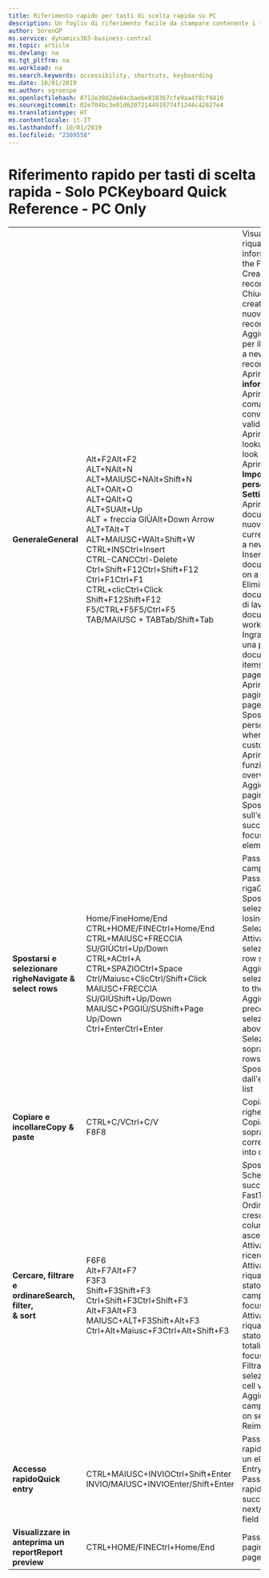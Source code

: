 ```yaml
---
title: Riferimento rapido per tasti di scelta rapida su PC
description: Un foglio di riferimento facile da stampare contenente i tasti di scelta rapida più utilizzati per utenti di PC.
author: SorenGP
ms.service: dynamics365-business-central
ms.topic: article
ms.devlang: na
ms.tgt_pltfrm: na
ms.workload: na
ms.search.keywords: accessibility, shortcuts, keyboarding
ms.date: 10/01/2019
ms.author: sgroespe
ms.openlocfilehash: 8712e38d2de04cbaebe810367cfe9aa4f8cf9410
ms.sourcegitcommit: 02e704bc3e01d62072144919774f1244c42827e4
ms.translationtype: HT
ms.contentlocale: it-IT
ms.lasthandoff: 10/01/2019
ms.locfileid: "2309558"
---
```

# <a name="keyboard-quick-reference---pc-only"></a><span data-ttu-id="410fe-103">Riferimento rapido per tasti di scelta rapida - Solo PC</span><span class="sxs-lookup"><span data-stu-id="410fe-103">Keyboard Quick Reference - PC Only</span></span>

||||  
|----------------|-----------|----------------|
|<span data-ttu-id="410fe-104">**Generale**</span><span class="sxs-lookup"><span data-stu-id="410fe-104">**General**</span></span>|<span data-ttu-id="410fe-105">Alt+F2</span><span class="sxs-lookup"><span data-stu-id="410fe-105">Alt+F2</span></span><br /><span data-ttu-id="410fe-106">ALT+N</span><span class="sxs-lookup"><span data-stu-id="410fe-106">Alt+N</span></span><br /><span data-ttu-id="410fe-107">ALT+MAIUSC+N</span><span class="sxs-lookup"><span data-stu-id="410fe-107">Alt+Shift+N</span></span><br /><span data-ttu-id="410fe-108">ALT+O</span><span class="sxs-lookup"><span data-stu-id="410fe-108">Alt+O</span></span><br /><span data-ttu-id="410fe-109">ALT+Q</span><span class="sxs-lookup"><span data-stu-id="410fe-109">Alt+Q</span></span><br /><span data-ttu-id="410fe-110">ALT+SU</span><span class="sxs-lookup"><span data-stu-id="410fe-110">Alt+Up</span></span><br /><span data-ttu-id="410fe-111">ALT + freccia GIÙ</span><span class="sxs-lookup"><span data-stu-id="410fe-111">Alt+Down Arrow</span></span><br /><span data-ttu-id="410fe-112">ALT+T</span><span class="sxs-lookup"><span data-stu-id="410fe-112">Alt+T</span></span><br /><span data-ttu-id="410fe-113">ALT+MAIUSC+W</span><span class="sxs-lookup"><span data-stu-id="410fe-113">Alt+Shift+W</span></span><br /><span data-ttu-id="410fe-114">CTRL+INS</span><span class="sxs-lookup"><span data-stu-id="410fe-114">Ctrl+Insert</span></span><br /><span data-ttu-id="410fe-115">CTRL-CANC</span><span class="sxs-lookup"><span data-stu-id="410fe-115">Ctrl-Delete</span></span><br /><span data-ttu-id="410fe-116">Ctrl+Shift+F12</span><span class="sxs-lookup"><span data-stu-id="410fe-116">Ctrl+Shift+F12</span></span><br /><span data-ttu-id="410fe-117">Ctrl+F1</span><span class="sxs-lookup"><span data-stu-id="410fe-117">Ctrl+F1</span></span><br /><span data-ttu-id="410fe-118">CTRL+clic</span><span class="sxs-lookup"><span data-stu-id="410fe-118">Ctrl+Click</span></span><br /><span data-ttu-id="410fe-119">Shift+F12</span><span class="sxs-lookup"><span data-stu-id="410fe-119">Shift+F12</span></span><br /><span data-ttu-id="410fe-120">F5/CTRL+F5</span><span class="sxs-lookup"><span data-stu-id="410fe-120">F5/Ctrl+F5</span></span><br /><span data-ttu-id="410fe-121">TAB/MAIUSC + TAB</span><span class="sxs-lookup"><span data-stu-id="410fe-121">Tab/Shift+Tab</span></span><br />|<span data-ttu-id="410fe-122">Visualizzare e nascondere il riquadro Dettaglio informazioni</span><span class="sxs-lookup"><span data-stu-id="410fe-122">Show and hide the FactBox pane</span></span><br /><span data-ttu-id="410fe-123">Creare un nuovo record</span><span class="sxs-lookup"><span data-stu-id="410fe-123">Create a new record</span></span><br /><span data-ttu-id="410fe-124">Chiudere un record appena creato e creane uno nuovo</span><span class="sxs-lookup"><span data-stu-id="410fe-124">Close a newly created record and create a new one</span></span><br /><span data-ttu-id="410fe-125">Aggiungere una nuova nota per il record selezionato</span><span class="sxs-lookup"><span data-stu-id="410fe-125">Add a new note for the selected record</span></span><br /><span data-ttu-id="410fe-126">Aprire la funzionalità delle **informazioni**</span><span class="sxs-lookup"><span data-stu-id="410fe-126">Open **Tell me**</span></span><br /><span data-ttu-id="410fe-127">Aprire la descrizione comando o l'errore di convalida</span><span class="sxs-lookup"><span data-stu-id="410fe-127">Open tooltip or validation error</span></span><br /><span data-ttu-id="410fe-128">Aprire un menu a discesa o lookup</span><span class="sxs-lookup"><span data-stu-id="410fe-128">Open a drop-down or look up</span></span><br /><span data-ttu-id="410fe-129">Aprire la pagina **Impostazioni personali**</span><span class="sxs-lookup"><span data-stu-id="410fe-129">Open the **My Settings** page</span></span><br /><span data-ttu-id="410fe-130">Aprire la scheda o il documento corrente in una nuova finestra</span><span class="sxs-lookup"><span data-stu-id="410fe-130">Open the current card or document in a new window</span></span><br /><span data-ttu-id="410fe-131">Inserire una nuova riga in un documento</span><span class="sxs-lookup"><span data-stu-id="410fe-131">Insert a new line on a document</span></span><br /><span data-ttu-id="410fe-132">Eliminare la riga in un documento, giornale o foglio di lavoro</span><span class="sxs-lookup"><span data-stu-id="410fe-132">Delete the line on a document, journal, or worksheet</span></span><br /><span data-ttu-id="410fe-133">Ingrandire la parte Voci in una pagina del documento</span><span class="sxs-lookup"><span data-stu-id="410fe-133">Maximize the line items part on a document page</span></span><br /><span data-ttu-id="410fe-134">Aprire la Guida per la pagina</span><span class="sxs-lookup"><span data-stu-id="410fe-134">Open help for the page</span></span><br /><span data-ttu-id="410fe-135">Spostarsi durante la personalizzazione</span><span class="sxs-lookup"><span data-stu-id="410fe-135">Navigate when personalizing and customizing</span></span><br /><span data-ttu-id="410fe-136">Aprire la panoramica delle funzionalità</span><span class="sxs-lookup"><span data-stu-id="410fe-136">Open the feature overview</span></span><br /><span data-ttu-id="410fe-137">Aggiornare/ricaricare la pagina</span><span class="sxs-lookup"><span data-stu-id="410fe-137">Refresh/reload page</span></span><br /><span data-ttu-id="410fe-138">Spostare lo stato attivo sull'elemento successivo/precedente</span><span class="sxs-lookup"><span data-stu-id="410fe-138">Move focus to the next/previous element</span></span>|
|<span data-ttu-id="410fe-139">**Spostarsi e<br />selezionare righe**</span><span class="sxs-lookup"><span data-stu-id="410fe-139">**Navigate &<br />select rows**</span></span>| <span data-ttu-id="410fe-140">Home/Fine</span><span class="sxs-lookup"><span data-stu-id="410fe-140">Home/End</span></span><br /><span data-ttu-id="410fe-141">CTRL+HOME/FINE</span><span class="sxs-lookup"><span data-stu-id="410fe-141">Ctrl+Home/End</span></span> <br /><span data-ttu-id="410fe-142">CTRL+MAIUSC+FRECCIA SU/GIÙ</span><span class="sxs-lookup"><span data-stu-id="410fe-142">Ctrl+Up/Down</span></span><br /><span data-ttu-id="410fe-143">CTRL+A</span><span class="sxs-lookup"><span data-stu-id="410fe-143">Ctrl+A</span></span> <br /><span data-ttu-id="410fe-144">CTRL+SPAZIO</span><span class="sxs-lookup"><span data-stu-id="410fe-144">Ctrl+Space</span></span><br /><span data-ttu-id="410fe-145">Ctrl/Maiusc+Clic</span><span class="sxs-lookup"><span data-stu-id="410fe-145">Ctrl/Shift+Click</span></span><br /><span data-ttu-id="410fe-146">MAIUSC+FRECCIA SU/GIÙ</span><span class="sxs-lookup"><span data-stu-id="410fe-146">Shift+Up/Down</span></span><br /><span data-ttu-id="410fe-147">MAIUSC+PGGIÙ/SU</span><span class="sxs-lookup"><span data-stu-id="410fe-147">Shift+Page Up/Down</span></span><br /><span data-ttu-id="410fe-148">Ctrl+Enter</span><span class="sxs-lookup"><span data-stu-id="410fe-148">Ctrl+Enter</span></span>| <span data-ttu-id="410fe-149">Passare al primo/ultimo campo</span><span class="sxs-lookup"><span data-stu-id="410fe-149">Go to first/last field</span></span><br /><span data-ttu-id="410fe-150">Passare alla prima/ultima riga</span><span class="sxs-lookup"><span data-stu-id="410fe-150">Go to first/last row</span></span><br /><span data-ttu-id="410fe-151">Spostarsi senza perdere la selezione</span><span class="sxs-lookup"><span data-stu-id="410fe-151">Navigate without losing selection</span></span><br /><span data-ttu-id="410fe-152">Selezionare tutto</span><span class="sxs-lookup"><span data-stu-id="410fe-152">Select all</span></span><br /><span data-ttu-id="410fe-153">Attivare/disattivare la selezione delle righe</span><span class="sxs-lookup"><span data-stu-id="410fe-153">Toggle row selection</span></span><br /> <span data-ttu-id="410fe-154">Aggiungere le righe alla selezione</span><span class="sxs-lookup"><span data-stu-id="410fe-154">Add the row/rows to the selection</span></span><br /><span data-ttu-id="410fe-155">Aggiungere la riga precedente/successiva alla selezione</span><span class="sxs-lookup"><span data-stu-id="410fe-155">Add row above/below to selection</span></span><br /><span data-ttu-id="410fe-156">Selezionare righe visibili sopra/sotto</span><span class="sxs-lookup"><span data-stu-id="410fe-156">Select visible rows above/below</span></span> <br /><span data-ttu-id="410fe-157">Spostare lo stato attivo fuori dall'elenco</span><span class="sxs-lookup"><span data-stu-id="410fe-157">Focus out of the list</span></span>|
|<span data-ttu-id="410fe-158">**Copiare e incollare**</span><span class="sxs-lookup"><span data-stu-id="410fe-158">**Copy & paste**</span></span>|<span data-ttu-id="410fe-159">CTRL+C/V</span><span class="sxs-lookup"><span data-stu-id="410fe-159">Ctrl+C/V</span></span><br /><span data-ttu-id="410fe-160">F8</span><span class="sxs-lookup"><span data-stu-id="410fe-160">F8</span></span>|<span data-ttu-id="410fe-161">Copiare/incollare righe</span><span class="sxs-lookup"><span data-stu-id="410fe-161">Copy/paste rows</span></span><br /><span data-ttu-id="410fe-162">Copiare il campo soprastante nella riga corrente</span><span class="sxs-lookup"><span data-stu-id="410fe-162">Copy field above into current row</span></span>|
|<span data-ttu-id="410fe-163">**Cercare, filtrare <br />e ordinare**</span><span class="sxs-lookup"><span data-stu-id="410fe-163">**Search, filter, <br />& sort**</span></span>|<span data-ttu-id="410fe-164">F6</span><span class="sxs-lookup"><span data-stu-id="410fe-164">F6</span></span><br /><span data-ttu-id="410fe-165">Alt+F7</span><span class="sxs-lookup"><span data-stu-id="410fe-165">Alt+F7</span></span><br /><span data-ttu-id="410fe-166">F3</span><span class="sxs-lookup"><span data-stu-id="410fe-166">F3</span></span><br /><span data-ttu-id="410fe-167">Shift+F3</span><span class="sxs-lookup"><span data-stu-id="410fe-167">Shift+F3</span></span><br /><span data-ttu-id="410fe-168">Ctrl+Shift+F3</span><span class="sxs-lookup"><span data-stu-id="410fe-168">Ctrl+Shift+F3</span></span><br /><span data-ttu-id="410fe-169">Alt+F3</span><span class="sxs-lookup"><span data-stu-id="410fe-169">Alt+F3</span></span><br /><span data-ttu-id="410fe-170">MAIUSC+ALT+F3</span><span class="sxs-lookup"><span data-stu-id="410fe-170">Shift+Alt+F3</span></span><br /><span data-ttu-id="410fe-171">Ctrl+Alt+Maiusc+F3</span><span class="sxs-lookup"><span data-stu-id="410fe-171">Ctrl+Alt+Shift+F3</span></span>|<span data-ttu-id="410fe-172">Spostare il cursore alla Scheda dettaglio successiva.</span><span class="sxs-lookup"><span data-stu-id="410fe-172">Move to next FastTab</span></span><br /><span data-ttu-id="410fe-173">Ordinare la colonna in ordine crescente/decrescente</span><span class="sxs-lookup"><span data-stu-id="410fe-173">Sort column in ascending/descending order</span></span><br /><span data-ttu-id="410fe-174">Attivare/disattivare la ricerca</span><span class="sxs-lookup"><span data-stu-id="410fe-174">Toggle search</span></span><br /><span data-ttu-id="410fe-175">Attivare/disattivare il riquadro Filtro	; spostare lo stato attivo sui filtri del campo</span><span class="sxs-lookup"><span data-stu-id="410fe-175">Toggle filter pane; focus on field filters</span></span><br /><span data-ttu-id="410fe-176">Attivare/disattivare il riquadro Filtro; spostare lo stato attivo sui filtri dei totali</span><span class="sxs-lookup"><span data-stu-id="410fe-176">Toggle filter pane; focus on totals filters</span></span><br /><span data-ttu-id="410fe-177">Filtrare il valore della cella selezionata</span><span class="sxs-lookup"><span data-stu-id="410fe-177">Filter on selected cell value</span></span><br /><span data-ttu-id="410fe-178">Aggiungere un filtro sul campo selezionato</span><span class="sxs-lookup"><span data-stu-id="410fe-178">Add filter on selected field</span></span><br /><span data-ttu-id="410fe-179">Reimposta filtri</span><span class="sxs-lookup"><span data-stu-id="410fe-179">Reset filters</span></span>|
|<span data-ttu-id="410fe-180">**Accesso rapido**</span><span class="sxs-lookup"><span data-stu-id="410fe-180">**Quick entry**</span></span>|<span data-ttu-id="410fe-181">CTRL+MAIUSC+INVIO</span><span class="sxs-lookup"><span data-stu-id="410fe-181">Ctrl+Shift+Enter</span></span><br /><span data-ttu-id="410fe-182">INVIO/MAIUSC+INVIO</span><span class="sxs-lookup"><span data-stu-id="410fe-182">Enter/Shift+Enter</span></span>|<span data-ttu-id="410fe-183">Passare al campo Accesso rapido seguente al di fuori di un elenco</span><span class="sxs-lookup"><span data-stu-id="410fe-183">Go to next Quick Entry field outside a list</span></span><br /><span data-ttu-id="410fe-184">Passare al campo Accesso rapido successivo/precedente</span><span class="sxs-lookup"><span data-stu-id="410fe-184">Go to next/previous Quick Entry field</span></span>|
|<span data-ttu-id="410fe-185">**Visualizzare in anteprima un report**</span><span class="sxs-lookup"><span data-stu-id="410fe-185">**Report preview**</span></span>|<span data-ttu-id="410fe-186">CTRL+HOME/FINE</span><span class="sxs-lookup"><span data-stu-id="410fe-186">Ctrl+Home/End</span></span>|<span data-ttu-id="410fe-187">Passare alla prima/ultima pagina</span><span class="sxs-lookup"><span data-stu-id="410fe-187">Go to the first/last page</span></span>|

<!-- old
||||  
|----------------|-----------|----------------|
|**General**|Alt+F2<br />Alt+N<br />Alt+Q<br />Alt+Up<br />Alt+Down Arrow<br />Alt+Right Arrow<br />Alt+T<br />Ctrl+Alt+F1<br />Ctrl+F1<br />F5/Ctrl+F5<br />Tab/Shift+Tab<br />|Show and hide the FactBox pane.<br />Create a new record.<br />Open **Tell me**<br />Open tooltip or validation error<br />Open a drop-down or look up<br />See the transactions for calculated value<br />Open the **My Settings** page.<br />Inspect the page<br />Open help for the page<br />Close the current page or drop-down<br />Refresh/reload page<br />Move focus to the next/previous element|
|**Navigate &<br />select rows**| Home/End<br />Ctrl+Home/End <br />Ctrl+Up/Down<br />Ctrl+A <br />Ctrl+Space<br />Ctrl/Shift+Click<br />Shift+Up/Down<br />Shift+Page Up/Down<br />Ctrl+Enter| Go to first/last field<br />Go to first/last row<br />Navigate without losing selection<br />Select all<br />Toggle row selection<br /> Add the row/rows to the selection<br />Add row above/below to selection<br />Select visible rows above/below <br />Focus out of the list|
|**Copy & paste**|Ctrl+C<br />Ctrl+V<br />F8|Copy rows<br />Paste rows<br />Copy field above into current row|
|**Search, filter, <br />& sort**|Alt+F7<br />F3<br />Shift+F3<br />Ctrl+Shift+F3<br />Alt+F3<br />Shift+Alt+F3<br />Ctrl+Alt+Shift+F3|Move to next FastTab.<br />Sort column in ascending/descending order<br />Toggle search<br />Toggle filter pane; focus on field filters<br />Toggle filter pane; focus on totals filters<br />Filter on selected cell value<br />Add filter on selected field<br />Reset filters|
|**Quick entry**|Ctrl+Shift+Enter<br />Enter/Shift+Enter|Go to next Quick Entry field outside a list<br />Go to next/previous Quick Entry field|
|**Report preview**|Up/Down<br />Right/Left<br />Ctrl+Home/End<br />Page Up/Down|Scroll up and down the page<br />Scroll to the right/left <br />Go to the first/last page<br />Go to the previous/next page|
-->
